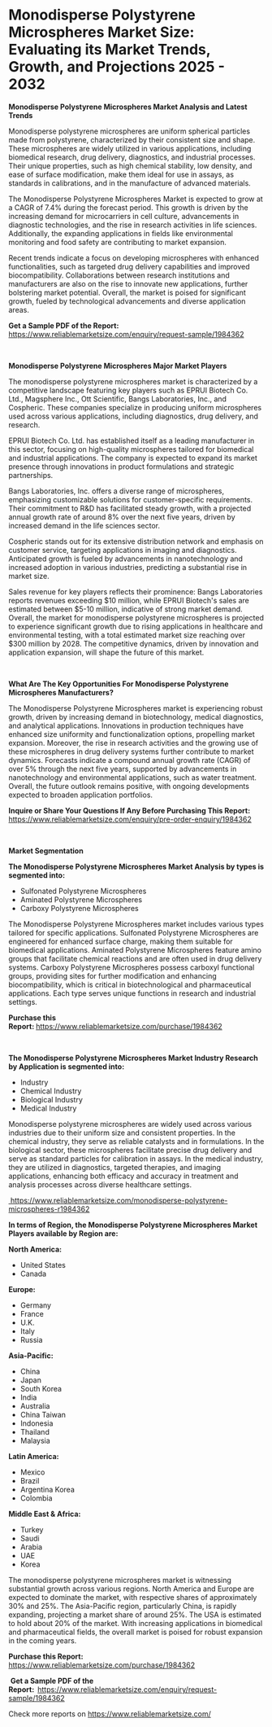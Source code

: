 <p><h1>Monodisperse Polystyrene Microspheres Market Size: Evaluating its Market Trends, Growth, and Projections 2025 - 2032</h1></p><p><strong>Monodisperse Polystyrene Microspheres Market Analysis and Latest Trends</strong></p>
<p><p>Monodisperse polystyrene microspheres are uniform spherical particles made from polystyrene, characterized by their consistent size and shape. These microspheres are widely utilized in various applications, including biomedical research, drug delivery, diagnostics, and industrial processes. Their unique properties, such as high chemical stability, low density, and ease of surface modification, make them ideal for use in assays, as standards in calibrations, and in the manufacture of advanced materials.</p><p>The Monodisperse Polystyrene Microspheres Market is expected to grow at a CAGR of 7.4% during the forecast period. This growth is driven by the increasing demand for microcarriers in cell culture, advancements in diagnostic technologies, and the rise in research activities in life sciences. Additionally, the expanding applications in fields like environmental monitoring and food safety are contributing to market expansion. </p><p>Recent trends indicate a focus on developing microspheres with enhanced functionalities, such as targeted drug delivery capabilities and improved biocompatibility. Collaborations between research institutions and manufacturers are also on the rise to innovate new applications, further bolstering market potential. Overall, the market is poised for significant growth, fueled by technological advancements and diverse application areas.</p></p>
<p><strong>Get a Sample PDF of the Report:&nbsp;</strong> <a href="https://www.reliablemarketsize.com/enquiry/request-sample/1984362?utm_campaign=2193&utm_medium=2&utm_source=Github&utm_content=ia&utm_term=30012025&utm_id=monodisperse-polystyrene-microspheres">https://www.reliablemarketsize.com/enquiry/request-sample/1984362</a></p>
<p>&nbsp;</p>
<p><strong>Monodisperse Polystyrene Microspheres Major Market Players</strong></p>
<p><p>The monodisperse polystyrene microspheres market is characterized by a competitive landscape featuring key players such as EPRUI Biotech Co. Ltd., Magsphere Inc., Ott Scientific, Bangs Laboratories, Inc., and Cospheric. These companies specialize in producing uniform microspheres used across various applications, including diagnostics, drug delivery, and research.</p><p>EPRUI Biotech Co. Ltd. has established itself as a leading manufacturer in this sector, focusing on high-quality microspheres tailored for biomedical and industrial applications. The company is expected to expand its market presence through innovations in product formulations and strategic partnerships.</p><p>Bangs Laboratories, Inc. offers a diverse range of microspheres, emphasizing customizable solutions for customer-specific requirements. Their commitment to R&D has facilitated steady growth, with a projected annual growth rate of around 8% over the next five years, driven by increased demand in the life sciences sector.</p><p>Cospheric stands out for its extensive distribution network and emphasis on customer service, targeting applications in imaging and diagnostics. Anticipated growth is fueled by advancements in nanotechnology and increased adoption in various industries, predicting a substantial rise in market size.</p><p>Sales revenue for key players reflects their prominence: Bangs Laboratories reports revenues exceeding $10 million, while EPRUI Biotech's sales are estimated between $5-10 million, indicative of strong market demand. Overall, the market for monodisperse polystyrene microspheres is projected to experience significant growth due to rising applications in healthcare and environmental testing, with a total estimated market size reaching over $300 million by 2028. The competitive dynamics, driven by innovation and application expansion, will shape the future of this market.</p></p>
<p>&nbsp;</p>
<p><strong>What Are The Key Opportunities For Monodisperse Polystyrene Microspheres Manufacturers?</strong></p>
<p><p>The Monodisperse Polystyrene Microspheres market is experiencing robust growth, driven by increasing demand in biotechnology, medical diagnostics, and analytical applications. Innovations in production techniques have enhanced size uniformity and functionalization options, propelling market expansion. Moreover, the rise in research activities and the growing use of these microspheres in drug delivery systems further contribute to market dynamics. Forecasts indicate a compound annual growth rate (CAGR) of over 5% through the next five years, supported by advancements in nanotechnology and environmental applications, such as water treatment. Overall, the future outlook remains positive, with ongoing developments expected to broaden application portfolios.</p></p>
<p><strong>Inquire or Share Your Questions If Any Before Purchasing This Report:</strong> <a href="https://www.reliablemarketsize.com/enquiry/pre-order-enquiry/1984362?utm_campaign=2193&utm_medium=2&utm_source=Github&utm_content=ia&utm_term=30012025&utm_id=monodisperse-polystyrene-microspheres">https://www.reliablemarketsize.com/enquiry/pre-order-enquiry/1984362</a></p>
<p>&nbsp;</p>
<p><strong>Market Segmentation</strong></p>
<p><strong>The Monodisperse Polystyrene Microspheres Market Analysis by types is segmented into:</strong></p>
<p><ul><li>Sulfonated Polystyrene Microspheres</li><li>Aminated Polystyrene Microspheres</li><li>Carboxy Polystyrene Microspheres</li></ul></p>
<p><p>The Monodisperse Polystyrene Microspheres market includes various types tailored for specific applications. Sulfonated Polystyrene Microspheres are engineered for enhanced surface charge, making them suitable for biomedical applications. Aminated Polystyrene Microspheres feature amino groups that facilitate chemical reactions and are often used in drug delivery systems. Carboxy Polystyrene Microspheres possess carboxyl functional groups, providing sites for further modification and enhancing biocompatibility, which is critical in biotechnological and pharmaceutical applications. Each type serves unique functions in research and industrial settings.</p></p>
<p><strong>Purchase this Report:&nbsp;</strong><a href="https://www.reliablemarketsize.com/purchase/1984362?utm_campaign=2193&utm_medium=2&utm_source=Github&utm_content=ia&utm_term=30012025&utm_id=monodisperse-polystyrene-microspheres">https://www.reliablemarketsize.com/purchase/1984362</a></p>
<p>&nbsp;</p>
<p><strong>The Monodisperse Polystyrene Microspheres Market Industry Research by Application is segmented into:</strong></p>
<p><ul><li>Industry</li><li>Chemical Industry</li><li>Biological Industry</li><li>Medical Industry</li></ul></p>
<p><p>Monodisperse polystyrene microspheres are widely used across various industries due to their uniform size and consistent properties. In the chemical industry, they serve as reliable catalysts and in formulations. In the biological sector, these microspheres facilitate precise drug delivery and serve as standard particles for calibration in assays. In the medical industry, they are utilized in diagnostics, targeted therapies, and imaging applications, enhancing both efficacy and accuracy in treatment and analysis processes across diverse healthcare settings.</p></p>
<p><a href="https://www.reliablemarketsize.com/monodisperse-polystyrene-microspheres-r1984362?utm_campaign=2193&utm_medium=2&utm_source=Github&utm_content=ia&utm_term=30012025&utm_id=monodisperse-polystyrene-microspheres">&nbsp;https://www.reliablemarketsize.com/monodisperse-polystyrene-microspheres-r1984362</a></p>
<p><strong>In terms of Region, the Monodisperse Polystyrene Microspheres Market Players available by Region are:</strong></p>
<p>
    <p> <strong> North America: </strong>
        <ul>
            <li>United States</li>
            <li>Canada</li>
        </ul>
        </p> 
    <p> <strong> Europe: </strong>
        <ul>
            <li>Germany</li>
            <li>France</li>
            <li>U.K.</li>
            <li>Italy</li>
            <li>Russia</li>
        </ul>
        </p> 
    <p> <strong> Asia-Pacific: </strong>
        <ul>
            <li>China</li>
            <li>Japan</li>
            <li>South Korea</li>
            <li>India</li>
            <li>Australia</li>
            <li>China Taiwan</li>
            <li>Indonesia</li>
            <li>Thailand</li>
            <li>Malaysia</li>
        </ul>
        </p> 
    <p> <strong> Latin America: </strong>
        <ul>
            <li>Mexico</li>
            <li>Brazil</li>
            <li>Argentina Korea</li>
            <li>Colombia</li>
        </ul>
        </p> 
    <p> <strong> Middle East & Africa: </strong>
        <ul>
            <li>Turkey</li>
            <li>Saudi</li>
            <li>Arabia</li>
            <li>UAE</li>
            <li>Korea</li>
        </ul>
    </p>
    </p>
<p><p>The monodisperse polystyrene microspheres market is witnessing substantial growth across various regions. North America and Europe are expected to dominate the market, with respective shares of approximately 30% and 25%. The Asia-Pacific region, particularly China, is rapidly expanding, projecting a market share of around 25%. The USA is estimated to hold about 20% of the market. With increasing applications in biomedical and pharmaceutical fields, the overall market is poised for robust expansion in the coming years.</p></p>
<p><strong>Purchase this Report: </strong><a href="https://www.reliablemarketsize.com/purchase/1984362?utm_campaign=2193&utm_medium=2&utm_source=Github&utm_content=ia&utm_term=30012025&utm_id=monodisperse-polystyrene-microspheres">https://www.reliablemarketsize.com/purchase/1984362</a></p>
<p>&nbsp;<strong>Get a Sample PDF of the Report:&nbsp;&nbsp;</strong><a href="https://www.reliablemarketsize.com/enquiry/request-sample/1984362?utm_campaign=2193&utm_medium=2&utm_source=Github&utm_content=ia&utm_term=30012025&utm_id=monodisperse-polystyrene-microspheres">https://www.reliablemarketsize.com/enquiry/request-sample/1984362</a></p>
<p><strong></strong></p>
<p>Check more reports on <a href="https://www.reliablemarketsize.com/?utm_campaign=2193&utm_medium=2&utm_source=Github&utm_content=ia&utm_term=30012025&utm_id=monodisperse-polystyrene-microspheres">https://www.reliablemarketsize.com/</a></p>